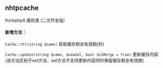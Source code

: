 ## nhtpcache

thinkphp6 缓存类 (二次开发版)

#### 新增方法：

`Cache::ttl(string $name)` 获取缓存剩余有效期(秒)

`Cache::update(string $name, $newVal, bool $isMerge = true)` 更新缓存内容 (该方法区别于set方法，set方法不支持更新内容同时保留缓存剩余有效期)


